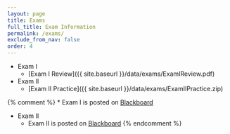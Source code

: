 ```yaml
---
layout: page
title: Exams 
full_title: Exam Information
permalink: /exams/
exclude_from_nav: false 
order: 4
---
```


- Exam I
    * [Exam I Review]({{ site.baseurl }}/data/exams/ExamIReview.pdf)
- Exam II
    * [Exam II Practice]({{ site.baseurl }}/data/exams/ExamIIPractice.zip)

{% comment %}
    * Exam I is posted on [Blackboard](https://easternct.blackboard.com/)
- Exam II
    * Exam II is posted on [Blackboard](https://easternct.blackboard.com/)
{% endcomment %}
